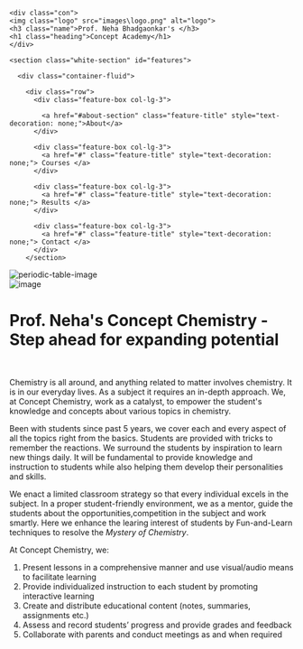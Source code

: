 <!DOCTYPE html>
<html lang="en" dir="ltr">
  <head>
    <title>
      Concept Chemistry Classes
    </title>
    <meta charset="utf-8">
  <!-- Viewport Meta Tag -->
  <meta name="viewport" content="width=device-width, initial-scale=1">
  <!-- Bootstrap CSS -->
  <link rel="stylesheet" href="http://maxcdn.bootstrapcdn.com/bootstrap/3.3.5/css/bootstrap.min.css">
    <!-- Google Fonts -->
    <link href="https://fonts.googleapis.com/css2?family=Sahitya&display=swap" rel="stylesheet">
    <link href="https://fonts.googleapis.com/css2?family=Fondamento&display=swap" rel="stylesheet">
    <link href="https://fonts.googleapis.com/css2?family=Noto+Sans+JP&display=swap" rel="stylesheet">
    <link href="https://fonts.googleapis.com/css2?family=Poppins:ital@1&display=swap" rel="stylesheet">
    <!-- CSS -->
    <link rel="stylesheet" href="https://maxcdn.bootstrapcdn.com/bootstrap/4.0.0/css/bootstrap.min.css" integrity="sha384-Gn5384xqQ1aoWXA+058RXPxPg6fy4IWvTNh0E263XmFcJlSAwiGgFAW/dAiS6JXm" crossorigin="anonymous">
    <link rel="stylesheet" href="CSS\style.css">
    <!-- bootstrap link -->
    <script src="https://code.jquery.com/jquery-3.2.1.slim.min.js" integrity="sha384-KJ3o2DKtIkvYIK3UENzmM7KCkRr/rE9/Qpg6aAZGJwFDMVNA/GpGFF93hXpG5KkN" crossorigin="anonymous"></script>
    <script src="https://cdnjs.cloudflare.com/ajax/libs/popper.js/1.12.9/umd/popper.min.js" integrity="sha384-ApNbgh9B+Y1QKtv3Rn7W3mgPxhU9K/ScQsAP7hUibX39j7fakFPskvXusvfa0b4Q" crossorigin="anonymous"></script>
    <script src="https://maxcdn.bootstrapcdn.com/bootstrap/4.0.0/js/bootstrap.min.js" integrity="sha384-JZR6Spejh4U02d8jOt6vLEHfe/JQGiRRSQQxSfFWpi1MquVdAyjUar5+76PVCmYl" crossorigin="anonymous"></script>
    <link rel="icon" href="C:\Users\Shree\Desktop\Trial\favicon.ico">
  </head>
  <body>

    <div class="con">
    <img class="logo" src="images\logo.png" alt="logo">
    <h3 class="name">Prof. Neha Bhadgaonkar's </h3>
    <h1 class="heading">Concept Academy</h1>
    </div>

    <section class="white-section" id="features">

      <div class="container-fluid">

        <div class="row">
          <div class="feature-box col-lg-3">

            <a href="#about-section" class="feature-title" style="text-decoration: none;">About</a>
          </div>

          <div class="feature-box col-lg-3">
            <a href="#" class="feature-title" style="text-decoration: none;"> Courses </a>
          </div>

          <div class="feature-box col-lg-3">
            <a href="#" class="feature-title" style="text-decoration: none;"> Results </a>
          </div>

          <div class="feature-box col-lg-3">
            <a href="#" class="feature-title" style="text-decoration: none;"> Contact </a>
          </div>
        </section>
<div class="image">
  <img src="images\image-7.jpg" alt="periodic-table-image">
</div>

<div class="about-section">
  <a id="about-section">
  <img class="cute" src="images\image-4.png" alt="image">
  <h1 class="head"><b>Prof. Neha's Concept Chemistry - Step ahead for expanding potential</b></h1><br>
    <p class="content">Chemistry is all around, and anything related to matter involves chemistry.
      It is in our everyday lives.  As a subject it requires an in-depth approach.
We, at Concept Chemistry, work as a catalyst, to empower the student's knowledge and concepts about various topics in chemistry.</p>
<p class="content">
  Been with students since past 5 years, we cover each and every aspect of all the topics right from the basics. Students are provided with tricks to remember the reactions. We surround the students by inspiration to learn new things daily.
   It will be fundamental to provide knowledge and instruction to students while also helping them develop their personalities and skills.
</p>
<p class="content">
We enact a limited classroom strategy so that every individual excels in the subject.
In a proper student-friendly environment, we as a mentor, guide the students about the opportunities,competition in the subject and work smartly.
Here we enhance the learing interest of students by Fun-and-Learn techniques to resolve the <em>Mystery of Chemistry</em>.
</p>
<p class="content">
At Concept Chemistry, we:
<ol class="list">
  <li>Present lessons in a comprehensive manner and use visual/audio means to facilitate learning</li>
  <li>Provide individualized instruction to each student by promoting interactive learning</li>
  <li>Create and distribute educational content (notes, summaries, assignments etc.)</li>
  <li>Assess and record students’ progress and provide grades and feedback</li>
  <li>Collaborate with parents and conduct meetings as and when required</li>
</ol>
</p>
</a>
</div>

<footer class="footer"></footer>

<!-- JavaScript: placed at the end of the document so the pages load faster -->
<!-- JQuery -->
<script src="https://ajax.googleapis.com/ajax/libs/jquery/1.11.3/jquery.min.js"></script>
<!-- Bootstrap JS -->
<script src="http://maxcdn.bootstrapcdn.com/bootstrap/3.3.5/js/bootstrap.min.js"></script>


  </body>
</html>

